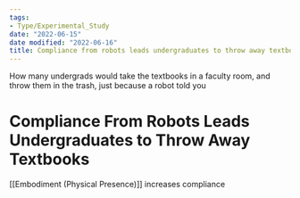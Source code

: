 ```yaml
---
tags:
- Type/Experimental_Study
date: "2022-06-15"
date modified: "2022-06-16"
title: Compliance from robots leads undergraduates to throw away textbooks
---
```


How many undergrads would take the textbooks in a faculty room, and throw them in the trash, just because a robot told you

# Compliance From Robots Leads Undergraduates to Throw Away Textbooks
[[Embodiment (Physical Presence)]] increases compliance
